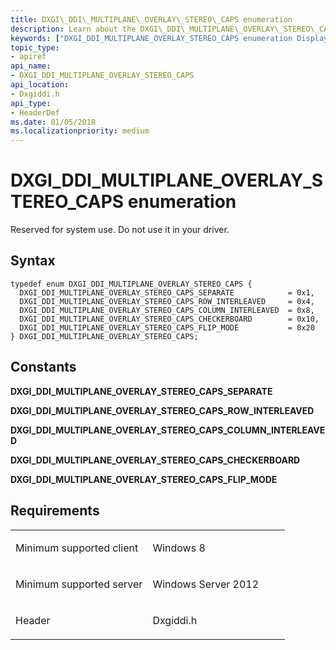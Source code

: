 ```yaml
---
title: DXGI\_DDI\_MULTIPLANE\_OVERLAY\_STEREO\_CAPS enumeration
description: Learn about the DXGI\_DDI\_MULTIPLANE\_OVERLAY\_STEREO\_CAPS enumeration, which is reserved for system use. Do not use it in your driver.
keywords: ["DXGI_DDI_MULTIPLANE_OVERLAY_STEREO_CAPS enumeration Display Devices"]
topic_type:
- apiref
api_name:
- DXGI_DDI_MULTIPLANE_OVERLAY_STEREO_CAPS
api_location:
- Dxgiddi.h
api_type:
- HeaderDef
ms.date: 01/05/2018
ms.localizationpriority: medium
---
```


# DXGI\_DDI\_MULTIPLANE\_OVERLAY\_STEREO\_CAPS enumeration


Reserved for system use. Do not use it in your driver.

## Syntax

```ManagedCPlusPlus
typedef enum DXGI_DDI_MULTIPLANE_OVERLAY_STEREO_CAPS {
  DXGI_DDI_MULTIPLANE_OVERLAY_STEREO_CAPS_SEPARATE            = 0x1,
  DXGI_DDI_MULTIPLANE_OVERLAY_STEREO_CAPS_ROW_INTERLEAVED     = 0x4,
  DXGI_DDI_MULTIPLANE_OVERLAY_STEREO_CAPS_COLUMN_INTERLEAVED  = 0x8,
  DXGI_DDI_MULTIPLANE_OVERLAY_STEREO_CAPS_CHECKERBOARD        = 0x10,
  DXGI_DDI_MULTIPLANE_OVERLAY_STEREO_CAPS_FLIP_MODE           = 0x20
} DXGI_DDI_MULTIPLANE_OVERLAY_STEREO_CAPS;
```

## Constants

<span id="DXGI_DDI_MULTIPLANE_OVERLAY_STEREO_CAPS_SEPARATE"></span><span id="dxgi_ddi_multiplane_overlay_stereo_caps_separate"></span>**DXGI\_DDI\_MULTIPLANE\_OVERLAY\_STEREO\_CAPS\_SEPARATE**

<span id="DXGI_DDI_MULTIPLANE_OVERLAY_STEREO_CAPS_ROW_INTERLEAVED"></span><span id="dxgi_ddi_multiplane_overlay_stereo_caps_row_interleaved"></span>**DXGI\_DDI\_MULTIPLANE\_OVERLAY\_STEREO\_CAPS\_ROW\_INTERLEAVED**

<span id="DXGI_DDI_MULTIPLANE_OVERLAY_STEREO_CAPS_COLUMN_INTERLEAVED"></span><span id="dxgi_ddi_multiplane_overlay_stereo_caps_column_interleaved"></span>**DXGI\_DDI\_MULTIPLANE\_OVERLAY\_STEREO\_CAPS\_COLUMN\_INTERLEAVED**

<span id="DXGI_DDI_MULTIPLANE_OVERLAY_STEREO_CAPS_CHECKERBOARD"></span><span id="dxgi_ddi_multiplane_overlay_stereo_caps_checkerboard"></span>**DXGI\_DDI\_MULTIPLANE\_OVERLAY\_STEREO\_CAPS\_CHECKERBOARD**

<span id="DXGI_DDI_MULTIPLANE_OVERLAY_STEREO_CAPS_FLIP_MODE"></span><span id="dxgi_ddi_multiplane_overlay_stereo_caps_flip_mode"></span>**DXGI\_DDI\_MULTIPLANE\_OVERLAY\_STEREO\_CAPS\_FLIP\_MODE**

## Requirements

<table>
<colgroup>
<col width="50%" />
<col width="50%" />
</colgroup>
<tbody>
<tr class="odd">
<td align="left"><p>Minimum supported client</p></td>
<td align="left"><p>Windows 8</p></td>
</tr>
<tr class="even">
<td align="left"><p>Minimum supported server</p></td>
<td align="left"><p>Windows Server 2012</p></td>
</tr>
<tr class="odd">
<td align="left"><p>Header</p></td>
<td align="left">Dxgiddi.h</td>
</tr>
</tbody>
</table>

 

 





